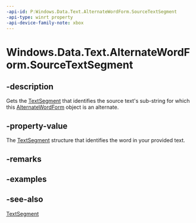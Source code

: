 ```yaml
---
-api-id: P:Windows.Data.Text.AlternateWordForm.SourceTextSegment
-api-type: winrt property
-api-device-family-note: xbox
---
```


<!-- Property syntax
public Windows.Data.Text.TextSegment SourceTextSegment { get; }
-->

# Windows.Data.Text.AlternateWordForm.SourceTextSegment

## -description
Gets the [TextSegment](textsegment.md) that identifies the source text's sub-string for which this [AlternateWordForm](alternatewordform.md) object is an alternate.

## -property-value
The [TextSegment](textsegment.md) structure that identifies the word in your provided text.

## -remarks

## -examples

## -see-also
[TextSegment](textsegment.md)